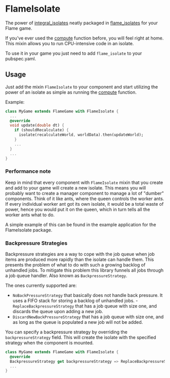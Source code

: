 # FlameIsolate

The power of [integral_isolates](https://pub.dev/packages/integral_isolates) neatly packaged in
[flame_isolates](https://pub.dev/packages/flame_isolates) for your Flame game.

If you've ever used the [compute](https://api.flutter.dev/flutter/foundation/compute-constant.html)
function before, you will feel right at home. This mixin allows you to run CPU-intensive code in an
isolate.

To use it in your game you just need to add `flame_isolate` to your pubspec.yaml.


## Usage

Just add the mixin `FlameIsolate` to your component and start utilizing the power of an isolate as
simple as running the [compute](https://api.flutter.dev/flutter/foundation/compute-constant.html)
function.

Example:

```dart
class MyGame extends FlameGame with FlameIsolate {
  ...
  @override
  void update(double dt) {
    if (shouldRecalculate) {
      isolate(recalculateWorld, worldData).then(updateWorld);
    }
    ...
  }
  ...
}
```


### Performance note

Keep in mind that every component with `FlameIsolate` mixin that you create and add to your game
will create a new isolate. This means you will probably want to create a manager component to
manage a lot of "dumber" components. Think of it like ants, where the queen controls the worker
ants. If every individual worker ant got its own isolate, it would be a total waste of power,
hence you would put it on the queen, which in turn tells all the worker ants what to do.

A simple example of this can be found in the example application for the FlameIsolate package.


### Backpressure Strategies

Backpressure strategies are a way to cope with the job queue when job items are produced more
rapidly than the isolate can handle them. This presents the problem of what to do with such a
growing backlog of unhandled jobs. To mitigate this problem this library funnels all jobs through a
job queue handler. Also known as `BackpressureStrategy`.

The ones currently supported are:

- `NoBackPressureStrategy` that basically does not handle back pressure. It uses a FIFO stack for
storing a backlog of unhandled jobs.
-`ReplaceBackpressureStrategy` that has a job queue with size one, and discards the queue upon
adding a new job.
- `DiscardNewBackPressureStrategy` that has a job queue with size one, and as long as the queue is
populated a new job will not be added.

You can specify a backpressure strategy by overriding the `backpressureStrategy` field. This will
create the isolate with the specified strategy when the component is mounted.

```dart
class MyGame extends FlameGame with FlameIsolate {
  @override
  BackpressureStrategy get backpressureStrategy => ReplaceBackpressureStrategy();
  ...
}
```

